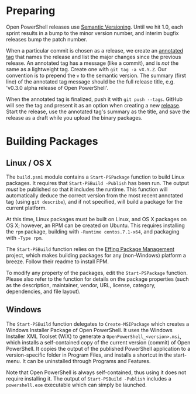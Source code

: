 Preparing
=========

Open PowerShell releases use [Semantic Versioning][semver]. Until we hit 1.0,
each sprint results in a bump to the minor version number, and interim bugfix
releases bump the patch number.

When a particular commit is chosen as a release, we create an
[annotated tag][tag] that names the release and list the major changes since the
previous release. An annotated tag has a message (like a commit), and is *not*
the same as a lightweight tag. Create one with `git tag -a vX.Y.Z`. Our
convention is to prepend the `v` to the semantic version. The summary (first
line) of the annotated tag message should be the full release title, e.g.
'v0.3.0 alpha release of Open PowerShell'.

When the annotated tag is finalized, push it with `git push --tags`. GitHub will
see the tag and present it as an option when creating a new [release][]. Start
the release, use the annotated tag's summary as the title, and save the release
as a draft while you upload the binary packages.

[semver]: http://semver.org/
[tag]: https://git-scm.com/book/en/v2/Git-Basics-Tagging
[release]: https://help.github.com/articles/creating-releases/

Building Packages
=================

Linux / OS X
------------

The `build.psm1` module contains a `Start-PSPackage` function to build Linux
packages. It requires that `Start-PSBuild -Publish` has been run. The output
*must* be published so that it includes the runtime. This function will
automatically deduce the correct version from the most recent annotated tag
(using `git describe`), and if not specified, will build a package for the
current platform.

At this time, Linux packages must be built on Linux, and OS X packages on OS X;
however, an RPM can be created on Ubuntu. This requires installing the `rpm`
package, building with `-Runtime centos.7.1-x64`, and packaging with `-Type rpm`.

The `Start-PSBuild` function relies on the [Effing Package Management][fpm]
project, which makes building packages for any (non-Windows) platform a breeze.
Follow their readme to install FPM.

To modify any property of the packages, edit the `Start-PSPackage` function.
Please also refer to the function for details on the package properties (such as
the description, maintainer, vendor, URL, license, category, dependencies, and
file layout).

[fpm]: https://github.com/jordansissel/fpm

Windows
-------

The `Start-PSBuild` function delegates to `Create-MSIPackage` which creates a
Windows Installer Package of Open PowerShell. It uses the Windows Installer XML
Toolset (WiX) to generate a `OpenPowerShell_<version>.msi`, which installs a
self-contained copy of the current version (commit) of Open PowerShell. It
copies the output of the published PowerShell application to a version-specific
folder in Program Files, and installs a shortcut in the start-menu. It can be
uninstalled through Programs and Features.

Note that Open PowerShell is always self-contained, thus using it does not
require installing it. The output of `Start-PSBuild -Publish` includes a
`powershell.exe` executable which can simply be launched.

